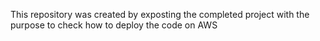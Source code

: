 This repository was created by exposting the completed project with the purpose to check how to deploy the code on AWS
